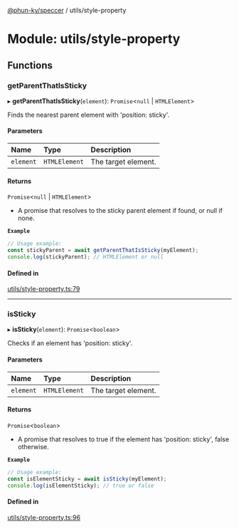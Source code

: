 [@phun-ky/speccer](../README.md) / utils/style-property

# Module: utils/style-property

## Functions

### getParentThatIsSticky

▸ **getParentThatIsSticky**(`element`): `Promise`\<``null`` \| `HTMLElement`\>

Finds the nearest parent element with 'position: sticky'.

#### Parameters

| Name | Type | Description |
| :------ | :------ | :------ |
| `element` | `HTMLElement` | The target element. |

#### Returns

`Promise`\<``null`` \| `HTMLElement`\>

- A promise that resolves to the sticky parent element if found, or null if none.

**`Example`**

```ts
// Usage example:
const stickyParent = await getParentThatIsSticky(myElement);
console.log(stickyParent); // HTMLElement or null
```

#### Defined in

[utils/style-property.ts:79](https://github.com/phun-ky/speccer/blob/main/src/utils/style-property.ts#L79)

___

### isSticky

▸ **isSticky**(`element`): `Promise`\<`boolean`\>

Checks if an element has 'position: sticky'.

#### Parameters

| Name | Type | Description |
| :------ | :------ | :------ |
| `element` | `HTMLElement` | The target element. |

#### Returns

`Promise`\<`boolean`\>

- A promise that resolves to true if the element has 'position: sticky', false otherwise.

**`Example`**

```ts
// Usage example:
const isElementSticky = await isSticky(myElement);
console.log(isElementSticky); // true or false
```

#### Defined in

[utils/style-property.ts:96](https://github.com/phun-ky/speccer/blob/main/src/utils/style-property.ts#L96)
